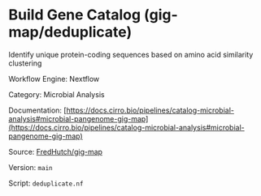 # Build Gene Catalog (gig-map/deduplicate)

Identify unique protein-coding sequences based on amino acid similarity clustering


Workflow Engine: Nextflow


Category: Microbial Analysis


Documentation: [https://docs.cirro.bio/pipelines/catalog-microbial-analysis#microbial-pangenome-gig-map](https://docs.cirro.bio/pipelines/catalog-microbial-analysis#microbial-pangenome-gig-map)


Source: [FredHutch/gig-map](FredHutch/gig-map)


Version: `main`


Script: `deduplicate.nf`
